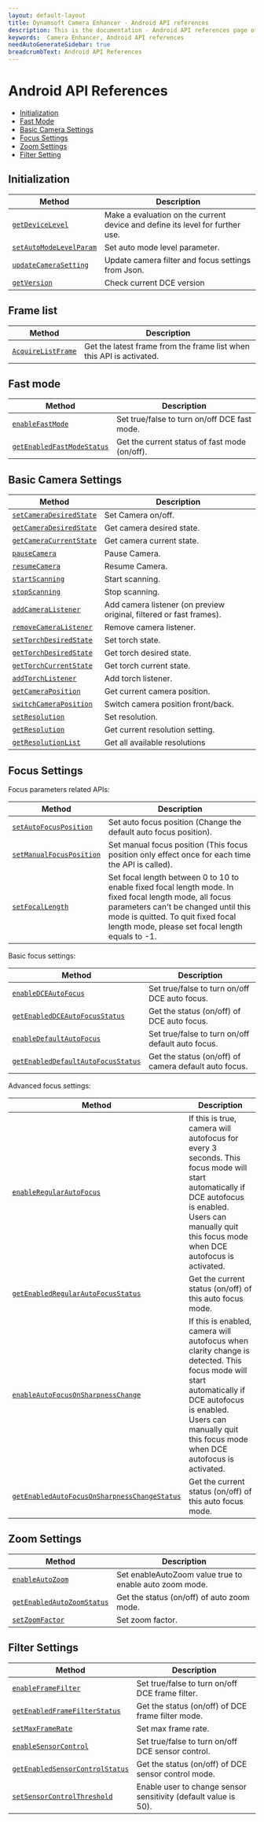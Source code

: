 ```yaml
---
layout: default-layout
title: Dynamsoft Camera Enhancer - Android API references
description: This is the documentation - Android API references page of Dynamsoft Camera Enhancer.
keywords:  Camera Enhancer, Android API references
needAutoGenerateSidebar: true
breadcrumbText: Android API References
---
```


# Android API References

- [Initialization](#initialization)
- [Fast Mode](#fast-mode)
- [Basic Camera Settings](#basic-camera-settings)
- [Focus Settings](#focus-settings)
- [Zoom Settings](#zoom-settings)
- [Filter Setting](#filter-settings)

## Initialization

| Method | Description |
|-----------------|---------------|
|[`getDeviceLevel`]({{site.android-basic-setting}}basic-setting.html#getdevicelevel)| Make a evaluation on the current device and define its level for further use. |
| [`setAutoModeLevelParam`]({{site.android-basic-setting}}basic-setting.html#setautomodelevelparam) | Set auto mode level parameter. |
| [`updateCameraSetting`]({{site.android-basic-setting}}basic-setting.html#updatecamerasetting) | Update camera filter and focus settings from Json. |
| [`getVersion`]({{site.android-basic-setting}}basic-setting.html#getversion) | Check current DCE version |

## Frame list

| Method | Description |
|--------|-------------|
| [`AcquireListFrame`]({{site.android-basic-setting}}basic-setting.html#acquirelistframe) | Get the latest frame from the frame list when this API is activated. |

## Fast mode

| Method | Description |
|-----------------|---------------|
| [`enableFastMode`]({{site.android-basic-setting}}basic-setting.html#fast-mode) | Set true/false to turn on/off DCE fast mode. |
| [`getEnabledFastModeStatus`]({{site.android-basic-setting}}basic-setting.html#fast-mode) | Get the current status of fast mode (on/off). |

## Basic Camera Settings

| Method | Description |
|-----------------|---------------|
| [`setCameraDesiredState`]({{site.android-basic-setting}}basic-setting.html#camera-state) | Set Camera on/off. |
| [`getCameraDesiredState`]({{site.android-basic-setting}}basic-setting.html#camera-state) | Get camera desired state. |
| [`getCameraCurrentState`]({{site.android-basic-setting}}basic-setting.html#camera-state) | Get camera current state. |
| [`pauseCamera`]({{site.android-basic-setting}}basic-setting.html#pausecamera-and-resumecamera) | Pause Camera. |
| [`resumeCamera`]({{site.android-basic-setting}}basic-setting.html#pausecamera-and-resumecamera) | Resume Camera. |
| [`startScanning`]({{site.android-basic-setting}}basic-setting.html#stopscanning-and-startscanning) | Start scanning. |
| [`stopScanning`]({{site.android-basic-setting}}basic-setting.html#stopscanning-and-startscanning) | Stop scanning. |
| [`addCameraListener`]({{site.android-basic-setting}}basic-setting.html#addcameralistener) | Add camera listener (on preview original, filtered or fast frames). |
| [`removeCameraListener`]({{site.android-basic-setting}}basic-setting.html#addcameralistener) | Remove camera listener. |
| [`setTorchDesiredState`]({{site.android-basic-setting}}basic-setting.html#torch-state) | Set torch state. |
| [`getTorchDesiredState`]({{site.android-basic-setting}}basic-setting.html#torch-state) | Get torch desired state. |
| [`getTorchCurrentState`]({{site.android-basic-setting}}basic-setting.html#torch-state) | Get torch current state. |
| [`addTorchListener`]({{site.android-basic-setting}}basic-setting.html#addtorchlistener) | Add torch listener. |
| [`getCameraPosition`]({{site.android-basic-setting}}basic-setting.html#camera-position) | Get current camera position. |
| [`switchCameraPosition`]({{site.android-basic-setting}}basic-setting.html#camera-position) | Switch camera position front/back. |
| [`setResolution`]({{site.android-basic-setting}}basic-setting.html#resolution-settings) | Set resolution. |
| [`getResolution`]({{site.android-basic-setting}}basic-setting.html#resolution-settings) | Get current resolution setting. |
| [`getResolutionList`]({{site.android-basic-setting}}basic-setting.html#resolution-settings) | Get all available resolutions |

## Focus Settings

Focus parameters related APIs:

| Method | Description |
|-----------------|---------------|
| [`setAutoFocusPosition`]({{site.android-zoom-setting}}zoom-focus.html#setautofocusposition) | Set auto focus position (Change the default auto focus position). |
| [`setManualFocusPosition`]({{site.android-zoom-setting}}zoom-focus.html#setmanualfocusposition) | Set manual focus position (This focus position only effect once for each time the API is called). |
| [`setFocalLength`]({{site.android-zoom-setting}}zoom-focus.html#setfocallength) | Set focal length between 0 to 10 to enable fixed focal length mode. In fixed focal length mode, all focus parameters can't be changed until this mode is quitted. To quit fixed focal length mode, please set focal length equals to -1. |

Basic focus settings:

| Method | Description |
|-----------------|---------------|
| [`enableDCEAutoFocus`]({{site.android-zoom-setting}}zoom-focus.html#enabledceautofocus) | Set true/false to turn on/off DCE auto focus. |
| [`getEnabledDCEAutoFocusStatus`]({{site.android-zoom-setting}}zoom-focus.html#enabledceautofocus) | Get the status (on/off) of DCE auto focus. |
| [`enableDefaultAutoFocus`]({{site.android-zoom-setting}}zoom-focus.html#enabledefaultautofocus) | Set true/false to turn on/off default auto focus. |
| [`getEnabledDefaultAutoFocusStatus`]({{site.android-zoom-setting}}zoom-focus.html#enabledefaultautofocus) | Get the status (on/off) of camera default auto focus. |

Advanced focus settings:

| Method | Description |
|-----------------|---------------|
| [`enableRegularAutoFocus`]({{site.android-zoom-setting}}zoom-focus.html#enableregularautofocus) | If this is true, camera will autofocus for every 3 seconds. This focus mode will start automatically if DCE autofocus is enabled. Users can manually quit this focus mode when DCE autofocus is activated. |
| [`getEnabledRegularAutoFocusStatus`]({{site.android-zoom-setting}}zoom-focus.html#enableregularautofocus) | Get the current status (on/off) of this auto focus mode. |
| [`enableAutoFocusOnSharpnessChange`]({{site.android-zoom-setting}}zoom-focus.html#enableautofocusonsharpnesschange) | If this is enabled, camera will autofocus when clarity change is detected. This focus mode will start automatically if DCE autofocus is enabled. Users can manually quit this focus mode when DCE autofocus is activated. |
| [`getEnabledAutoFocusOnSharpnessChangeStatus`]({{site.android-zoom-setting}}zoom-focus.html#enableautofocusonsharpnesschange) | Get the current status (on/off) of this auto focus mode. |

## Zoom Settings

| Method | Description |
|-----------------|---------------|
| [`enableAutoZoom`]({{site.android-zoom-setting}}zoom-focus.html#enableautozoom) | Set enableAutoZoom value true to enable auto zoom mode. |
| [`getEnabledAutoZoomStatus`]({{site.android-zoom-setting}}zoom-focus.html#enableautozoom) | Get the status (on/off) of auto zoom mode. |
| [`setZoomFactor`]({{site.android-zoom-setting}}zoom-focus.html#setzoomfactor) | Set zoom factor. |

## Filter Settings

| Method | Description |
|-----------------|---------------|
| [`enableFrameFilter`]({{site.android-filter-setting}}filter.html#enableframefilter) | Set true/false to turn on/off DCE frame filter. |
| [`getEnabledFrameFilterStatus`]({{site.android-filter-setting}}filter.html#enableframefilter) | Get the status (on/off) of DCE frame filter mode. |
| [`setMaxFrameRate`]({{site.android-filter-setting}}filter.html#setmaxframerate) | Set max frame rate. |
| [`enableSensorControl`]({{site.android-filter-setting}}filter.html#enablesensorcontrol) | Set true/false to turn on/off DCE sensor control. |
| [`getEnabledSensorControlStatus`]({{site.android-filter-setting}}filter.html#enablesensorcontrol) | Get the status (on/off) of DCE sensor control mode. |
| [`setSensorControlThreshold`]({{site.android-filter-setting}}filter.html#setsensorcontrolthreshold) | Enable user to change sensor sensitivity (default value is 50). |
